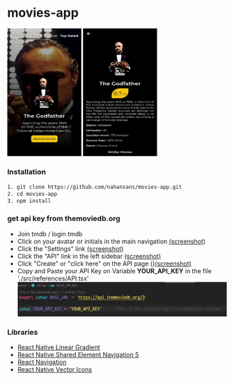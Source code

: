 # movies-app
<img src="./screenshot/scr.jpeg" width = 170 height = 293  /> <img src="./screenshot/scr1.jpeg" width = 170 height = 293  />

### Installation
```
1. git clone https://github.com/nahansans/movies-app.git
2. cd movies-app
3. npm install
```
### get api key from themoviedb.org
- Join tmdb / login tmdb
- Click on your avatar or initials in the main navigation [(screenshot)](https://files.tmdb.org/misc/api_step_1-1534865112.png)
- Click the "Settings" link [(screenshot)](https://files.tmdb.org/misc/api_step_2-1534865151.png)
- Click the "API" link in the left sidebar [(screenshot)](https://files.tmdb.org/misc/api_step_3-1534865163.png)
- Click "Create" or "click here" on the API page ()[(screenshot)](https://files.tmdb.org/misc/api_step_4-1534865184.png)
- Copy and Paste your API Key on Variable **YOUR_API_KEY** in the file './src/references/API.tsx'
  <img src="./screenshot/Screenshot 2020-10-21 143243.jpg" />

### Libraries
- [React Native Linear Gradient](https://www.npmjs.com/package/react-native-linear-gradient)
- [React Native Shared Element Navigation 5](https://github.com/IjzerenHein/react-navigation-shared-element/tree/navigation-v5)
- [React Navigation](https://reactnavigation.org/)
- [React Native Vector Icons](https://www.npmjs.com/package/react-native-vector-icons)
